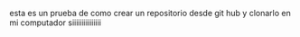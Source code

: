 esta es un prueba de como crear un repositorio desde git hub y clonarlo en mi computador siiiiiiiiiiiiiii

